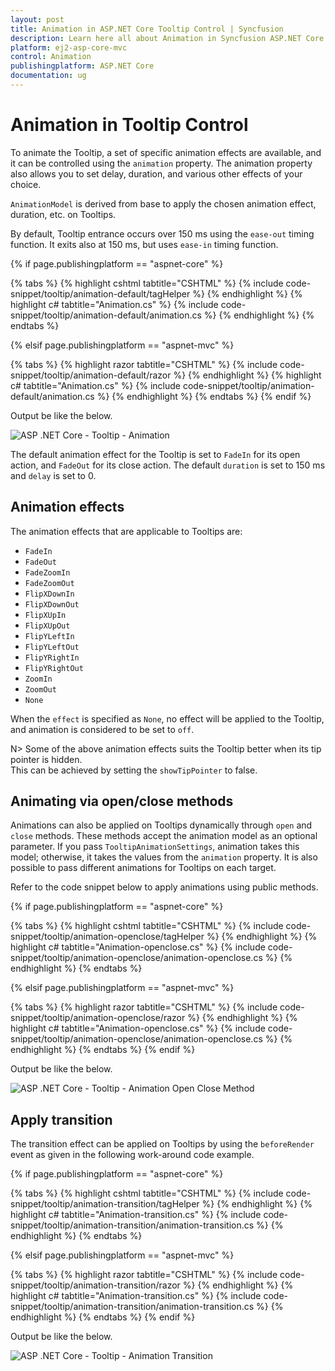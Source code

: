 ```yaml
---
layout: post
title: Animation in ASP.NET Core Tooltip Control | Syncfusion
description: Learn here all about Animation in Syncfusion ASP.NET Core Tooltip component of Syncfusion Essential JS 2 and more.
platform: ej2-asp-core-mvc
control: Animation
publishingplatform: ASP.NET Core
documentation: ug
---
```



# Animation in Tooltip Control

To animate the Tooltip, a set of specific animation effects are available, and it can be controlled using the `animation` property. The animation property also allows you to set delay, duration, and various other effects of your choice.

`AnimationModel` is derived from base to apply the chosen animation effect, duration, etc. on Tooltips.

By default, Tooltip entrance occurs over 150 ms using the `ease-out` timing function. It exits also at 150 ms, but uses `ease-in` timing function.

{% if page.publishingplatform == "aspnet-core" %}

{% tabs %}
{% highlight cshtml tabtitle="CSHTML" %}
{% include code-snippet/tooltip/animation-default/tagHelper %}
{% endhighlight %}
{% highlight c# tabtitle="Animation.cs" %}
{% include code-snippet/tooltip/animation-default/animation.cs %}
{% endhighlight %}
{% endtabs %}

{% elsif page.publishingplatform == "aspnet-mvc" %}

{% tabs %}
{% highlight razor tabtitle="CSHTML" %}
{% include code-snippet/tooltip/animation-default/razor %}
{% endhighlight %}
{% highlight c# tabtitle="Animation.cs" %}
{% include code-snippet/tooltip/animation-default/animation.cs %}
{% endhighlight %}
{% endtabs %}
{% endif %}



Output be like the below.

![ASP .NET Core - Tooltip - Animation](./images/tooltip-animation.png)

The default animation effect for the Tooltip is set to `FadeIn` for its open action, and `FadeOut` for its close action. The default `duration` is set to 150 ms and `delay` is set to 0.

## Animation effects

The animation effects that are applicable to Tooltips are:

* `FadeIn`
* `FadeOut`
* `FadeZoomIn`
* `FadeZoomOut`
* `FlipXDownIn`
* `FlipXDownOut`
* `FlipXUpIn`
* `FlipXUpOut`
* `FlipYLeftIn`
* `FlipYLeftOut`
* `FlipYRightIn`
* `FlipYRightOut`
* `ZoomIn`
* `ZoomOut`
* `None`

When the `effect` is specified as `None`, no effect will be applied to the Tooltip, and animation is considered to be set to `off`.

N> Some of the above animation effects suits the Tooltip better when its tip pointer is hidden.
<br/> This can be achieved by setting the `showTipPointer` to false.

## Animating via open/close methods

Animations can also be applied on Tooltips dynamically through `open` and `close` methods. These methods accept the animation model as an optional parameter. If you pass `TooltipAnimationSettings`, animation takes this model; otherwise, it takes the values from the `animation` property. It is also possible to pass different animations for Tooltips on each target.

Refer to the code snippet below to apply animations using public methods.

{% if page.publishingplatform == "aspnet-core" %}

{% tabs %}
{% highlight cshtml tabtitle="CSHTML" %}
{% include code-snippet/tooltip/animation-openclose/tagHelper %}
{% endhighlight %}
{% highlight c# tabtitle="Animation-openclose.cs" %}
{% include code-snippet/tooltip/animation-openclose/animation-openclose.cs %}
{% endhighlight %}
{% endtabs %}

{% elsif page.publishingplatform == "aspnet-mvc" %}

{% tabs %}
{% highlight razor tabtitle="CSHTML" %}
{% include code-snippet/tooltip/animation-openclose/razor %}
{% endhighlight %}
{% highlight c# tabtitle="Animation-openclose.cs" %}
{% include code-snippet/tooltip/animation-openclose/animation-openclose.cs %}
{% endhighlight %}
{% endtabs %}
{% endif %}



Output be like the below.

![ASP .NET Core - Tooltip - Animation Open Close Method](./images/tooltip-animation.png)

## Apply transition

The transition effect can be applied on Tooltips by using the `beforeRender` event as given in the following work-around code example.

{% if page.publishingplatform == "aspnet-core" %}

{% tabs %}
{% highlight cshtml tabtitle="CSHTML" %}
{% include code-snippet/tooltip/animation-transition/tagHelper %}
{% endhighlight %}
{% highlight c# tabtitle="Animation-transition.cs" %}
{% include code-snippet/tooltip/animation-transition/animation-transition.cs %}
{% endhighlight %}
{% endtabs %}

{% elsif page.publishingplatform == "aspnet-mvc" %}

{% tabs %}
{% highlight razor tabtitle="CSHTML" %}
{% include code-snippet/tooltip/animation-transition/razor %}
{% endhighlight %}
{% highlight c# tabtitle="Animation-transition.cs" %}
{% include code-snippet/tooltip/animation-transition/animation-transition.cs %}
{% endhighlight %}
{% endtabs %}
{% endif %}



Output be like the below.

![ASP .NET Core - Tooltip - Animation Transition](./images/tooltip-transition.png)